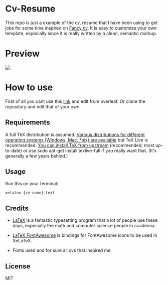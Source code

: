 # Cv-Resume
This repo is just a example of the cv, resume that I have been using to get jobs for some time inspired on [Fancy cv](https://www.overleaf.com/latex/templates/friggeri-cv-template/hmnchbfmjgqh). It is easy to customize your own template, especially since it is really written by a clean, semantic markup.

# Preview

<img src="https://raw.githubusercontent.com/posquit0/Awesome-CV/master/examples/resume-0.png">

# How to use

First of all you cant use this [link](https://www.overleaf.com/latex/templates/friggeri-cv-template/hmnchbfmjgqh) and edit from overleaf. Or clone the repository and edit that of your own.

## Requirements

A full TeX distribution is assumed. [Various distributions for different operating systems (Windows, Mac, *nix) are available](https://tex.stackexchange.com/questions/55437/how-do-i-update-my-tex-distribution) but TeX Live is recommended. [You can install TeX from upstream](https://tex.stackexchange.com/questions/1092/how-to-install-vanilla-texlive-on-debian-or-ubuntu) (recommended; most up-to-date) or use sudo apt-get install texlive-full if you really want that. (It's generally a few years behind.)

## Usage

Run this on your terminal:
```
xelatex {cv-name}.text
```

## Credits

- [LaTeX](https://www.latex-project.org/) is a fantastic typesetting program that a lot of people use these days, especially the math and computer science people in academia.

- [LaTeX FontAwesome](https://github.com/plorcupine/latex-fontawesome) is bindings for FontAwesome icons to be used in XeLaTeX.

- Fonts used and for sure all cvs that inspired me

## License

MIT
